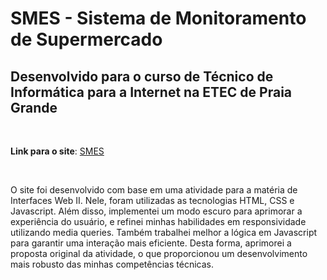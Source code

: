 # SMES - Sistema de Monitoramento de Supermercado
## Desenvolvido para o curso de Técnico de Informática para a Internet na ETEC de Praia Grande  
&nbsp;

**Link para o site**: [SMES](https://smes-sistema-de-monitoramento-de-estoque-de-supermercado.vercel.app/)

&nbsp;

O site foi desenvolvido com base em uma atividade para a matéria de Interfaces Web II. Nele, foram utilizadas as tecnologias HTML, CSS e Javascript. Além disso, implementei um modo escuro para aprimorar a experiência do usuário, e refinei minhas habilidades em responsividade utilizando media queries. Também trabalhei melhor a lógica em Javascript para garantir uma interação mais eficiente. Desta forma, aprimorei a proposta original da atividade, o que proporcionou um desenvolvimento mais robusto das minhas competências técnicas.
&nbsp;


